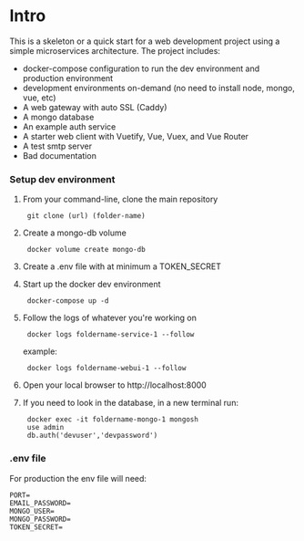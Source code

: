 # Intro

This is a skeleton or a quick start for a web development project using a simple microservices architecture. The project includes:
* docker-compose configuration to run the dev environment and production environment
* development environments on-demand (no need to install node, mongo, vue, etc)
* A web gateway with auto SSL (Caddy)
* A mongo database
* An example auth service
* A starter web client with Vuetify, Vue, Vuex, and Vue Router
* A test smtp server
* Bad documentation

### Setup dev environment

1. From your command-line, clone the main repository

        git clone (url) (folder-name)

2. Create a mongo-db volume

        docker volume create mongo-db

3. Create a .env file with at minimum a TOKEN_SECRET

4. Start up the docker dev environment

        docker-compose up -d

5. Follow the logs of whatever you're working on

        docker logs foldername-service-1 --follow

    example:

        docker logs foldername-webui-1 --follow

6. Open your local browser to http://localhost:8000

7. If you need to look in the database, in a new terminal run:

        docker exec -it foldername-mongo-1 mongosh
        use admin
        db.auth('devuser','devpassword')
        

### .env file 

For production the env file will need:

    PORT=
    EMAIL_PASSWORD=
    MONGO_USER=
    MONGO_PASSWORD=
    TOKEN_SECRET=
